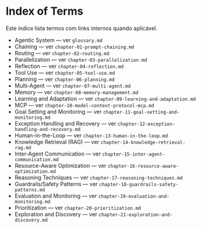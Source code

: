 # Index of Terms

Este índice lista termos com links internos quando aplicável.

- Agentic System — ver `glossary.md`
- Chaining — ver `chapter-01-prompt-chaining.md`
- Routing — ver `chapter-02-routing.md`
- Parallelization — ver `chapter-03-parallelization.md`
- Reflection — ver `chapter-04-reflection.md`
- Tool Use — ver `chapter-05-tool-use.md`
- Planning — ver `chapter-06-planning.md`
- Multi-Agent — ver `chapter-07-multi-agent.md`
- Memory — ver `chapter-08-memory-management.md`
- Learning and Adaptation — ver `chapter-09-learning-and-adaptation.md`
- MCP — ver `chapter-10-model-context-protocol-mcp.md`
- Goal Setting and Monitoring — ver `chapter-11-goal-setting-and-monitoring.md`
- Exception Handling and Recovery — ver `chapter-12-exception-handling-and-recovery.md`
- Human-in-the-Loop — ver `chapter-13-human-in-the-loop.md`
- Knowledge Retrieval (RAG) — ver `chapter-14-knowledge-retrieval-rag.md`
- Inter-Agent Communication — ver `chapter-15-inter-agent-communication.md`
- Resource-Aware Optimization — ver `chapter-16-resource-aware-optimization.md`
- Reasoning Techniques — ver `chapter-17-reasoning-techniques.md`
- Guardrails/Safety Patterns — ver `chapter-18-guardrails-safety-patterns.md`
- Evaluation and Monitoring — ver `chapter-19-evaluation-and-monitoring.md`
- Prioritization — ver `chapter-20-prioritization.md`
- Exploration and Discovery — ver `chapter-21-exploration-and-discovery.md`

